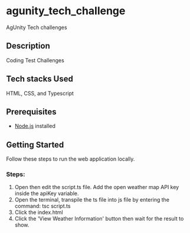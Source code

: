 # agunity_tech_challenge

AgUnity Tech challenges

## Description

Coding Test Challenges

## Tech stacks Used

HTML, CSS, and Typescript

## Prerequisites

- [Node.js](https://nodejs.org/en/) installed

## Getting Started

Follow these steps to run the web application locally.

### Steps:

1. Open then edit the script.ts file. Add the open weather map API key inside the apiKey variable.
2. Open the terminal, transpile the ts file into js file by entering the command:
   tsc script.ts
3. Click the index.html
4. Click the 'View Weather Information' button then wait for the result to show.
